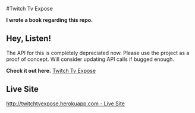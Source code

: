 #Twitch Tv Expose

**I wrote a book regarding this repo.**

## Hey, Listen!

The API for this is completely depreciated now. 
Please use the project as a proof of concept.
Will consider updating API calls if bugged enough. 

**Check it out here.**
[Twitch Tv Expose](https://leanpub.com/marionetteexpose/)

## Live Site

[http://twitchtvexpose.herokuapp.com - Live Site](http://twitchtvexpose.herokuapp.com)
